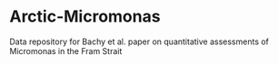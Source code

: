 # Arctic-Micromonas
Data repository for Bachy et al. paper on quantitative assessments of Micromonas in the Fram Strait
